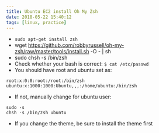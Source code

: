 ```yaml
---
title: Ubuntu EC2 install Oh My Zsh
date: 2018-05-22 15:40:12
tags: [linux, practice]
---
```


* 	`sudo apt-get install zsh`
*	wget https://github.com/robbyrussell/oh-my-zsh/raw/master/tools/install.sh -O - | sh
*	sudo chsh -s /bin/zsh
*	Check whether your bash is correct: `$ cat /etc/passwd`
*	You should have root and ubuntu set as:
```
root:x:0:0:root:/root:/bin/zsh
ubuntu:x:1000:1000:Ubuntu,,,:/home/ubuntu:/bin/zsh
```
*	If not, manually change for ubuntu user:
```
sudo -s
chsh -s /bin/zsh ubuntu
```
* 	If you change the theme, be sure to install the theme first